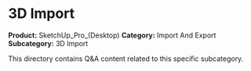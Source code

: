# 3D Import

**Product:** SketchUp_Pro_(Desktop)
**Category:** Import And Export
**Subcategory:** 3D Import

This directory contains Q&A content related to this specific subcategory.
